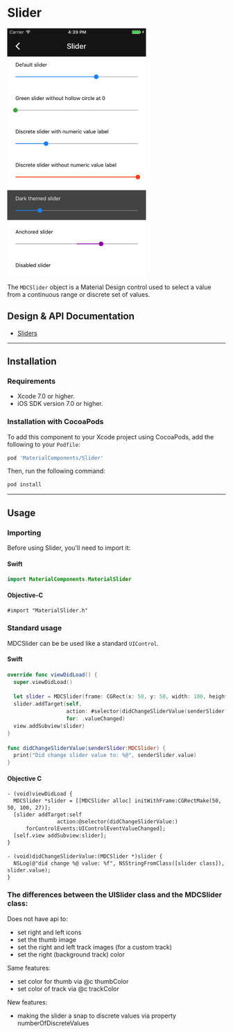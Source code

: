 <!--docs:
title: "Slider"
layout: detail
section: components
excerpt: "The Slider component provides a Material Design control for selecting a value from a continuous range or discrete set of values."
iconId: slider
-->

# Slider

<!--{% if site.link_to_site == "true" %}-->
<div class="article__asset article__asset--screenshot">
  <img src="docs/assets/slider.png" alt="Slider" width="320">
</div>
<!--{% else %}
<div class="article__asset article__asset--screenshot" markdown="1">
  <video src="docs/assets/slider.mp4" autoplay loop></video>
</div>
{% endif %}-->

The `MDCSlider` object is a Material Design control used to select a value from a continuous range
or discrete set of values.
<!--{: .article__intro }-->

## Design & API Documentation

<ul class="icon-list">
  <li class="icon-spec"><a href="https://www.google.com/design/spec/components/sliders.html">Sliders</a></li>
</ul>

- - -

## Installation

### Requirements

- Xcode 7.0 or higher.
- iOS SDK version 7.0 or higher.


### Installation with CocoaPods

To add this component to your Xcode project using CocoaPods, add the following to your `Podfile`:

~~~ bash
pod 'MaterialComponents/Slider'
~~~

Then, run the following command:

~~~ bash
pod install
~~~


- - -


## Usage

### Importing

Before using Slider, you'll need to import it:

<!--<div class="material-code-render" markdown="1">-->
#### Swift
~~~ swift
import MaterialComponents.MaterialSlider
~~~

#### Objective-C

~~~ objc
#import "MaterialSlider.h"
~~~
<!--</div>-->

### Standard usage

MDCSlider can be be used like a standard `UIControl`.

<!--<div class="material-code-render" markdown="1">-->
#### Swift

~~~ swift
override func viewDidLoad() {
  super.viewDidLoad()

  let slider = MDCSlider(frame: CGRect(x: 50, y: 50, width: 100, height: 27))
  slider.addTarget(self,
                   action: #selector(didChangeSliderValue(senderSlider:)),
                   for: .valueChanged)
  view.addSubview(slider)
}

func didChangeSliderValue(senderSlider:MDCSlider) {
  print("Did change slider value to: %@", senderSlider.value)
}
~~~

#### Objective C

~~~ objc
- (void)viewDidLoad {
  MDCSlider *slider = [[MDCSlider alloc] initWithFrame:CGRectMake(50, 50, 100, 27)];
  [slider addTarget:self
                action:@selector(didChangeSliderValue:)
      forControlEvents:UIControlEventValueChanged];
  [self.view addSubview:slider];
}

- (void)didChangeSliderValue:(MDCSlider *)slider {
  NSLog(@"did change %@ value: %f", NSStringFromClass([slider class]), slider.value);
}
~~~
<!--</div>-->

### The differences between the UISlider class and the MDCSlider class:

Does not have api to:

- set right and left icons
- set the thumb image
- set the right and left track images (for a custom track)
- set the right (background track) color

Same features:

- set color for thumb via @c thumbColor
- set color of track via @c trackColor

New features:

- making the slider a snap to discrete values via property numberOfDiscreteValues
